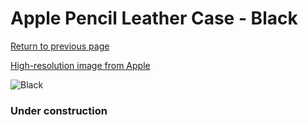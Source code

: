 # Apple Pencil Leather Case - Black

[Return to previous page](/pencil)

[High-resolution image from Apple](https://store.storeimages.cdn-apple.com/8756/as-images.apple.com/is/MQ0X2?wid=4500&hei=4500&fmt=png)

<div style="width: 384px"><img src="/everypreview/MQ0X2.png" alt="Black"></div>

### Under construction
